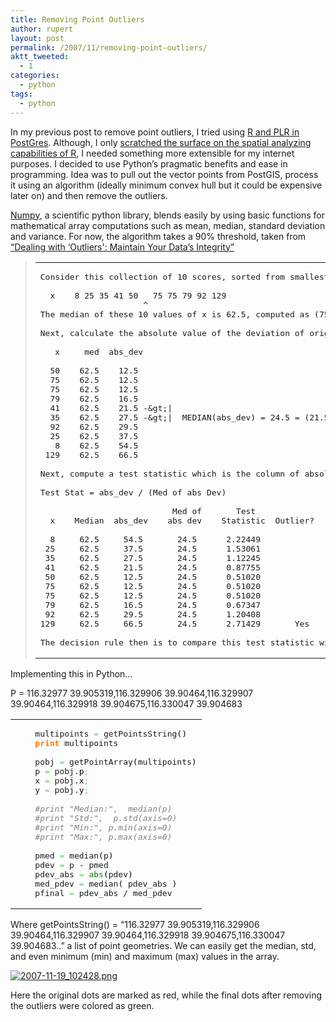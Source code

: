 ```yaml
---
title: Removing Point Outliers
author: rupert
layout: post
permalink: /2007/11/removing-point-outliers/
aktt_tweeted:
  - 1
categories:
  - python
tags:
  - python
---
```

<p>In my previous post to remove point outliers, I tried using <a href="/wordpress/?p=121">R and PLR in PostGres</a>. Although, I only <a href="http://www.bostongis.com/?content_name=postgresql_plr_tut01#87">scratched the surface on the spatial analyzing capabilities of R</a>, I needed something more extensible for my internet purposes.  I decided to use Python&#8217;s pragmatic benefits and ease in programming.  Idea was to pull out the vector points from PostGIS, process it using an algorithm (ideally minimum convex hull but it could be expensive later on) and then remove the outliers.</p>
<p><a href="http://www.scipy.org/Cookbook">Numpy</a>, a scientific python library, blends easily by using basic functions for mathematical array computations such as mean, median, standard deviation and variance.  For now, the algorithm takes a 90% threshold, taken from <a href="http://www.uoregon.edu/~robinh/outl.txt">&#8220;Dealing with &#8216;Outliers': Maintain Your Data&#8217;s Integrity&#8221;</a></p>
<blockquote>

<div class="wp_syntax"><table><tr><td class="code"><pre class="text" style="font-family:monospace;">Consider this collection of 10 scores, sorted from smallest to largest:
&nbsp;
  x    8 25 35 41 50   75 75 79 92 129
                     ^
The median of these 10 values of x is 62.5, computed as (75+50)/2.
&nbsp;
Next, calculate the absolute value of the deviation of original data from median:
&nbsp;
   x     med  abs_dev
&nbsp;
  50    62.5    12.5
  75    62.5    12.5
  75    62.5    12.5
  79    62.5    16.5
  41    62.5    21.5 -&amp;gt;|
  35    62.5    27.5 -&amp;gt;|  MEDIAN(abs_dev) = 24.5 = (21.5+27.5)/2
  92    62.5    29.5
  25    62.5    37.5
   8    62.5    54.5
 129    62.5    66.5
&nbsp;
Next, compute a test statistic which is the column of absolute values computed above, divided by the mediate of the absolute values:
&nbsp;
Test Stat = abs_dev / (Med of abs Dev)
&nbsp;
                           Med of       Test
  x    Median  abs_dev    abs dev    Statistic  Outlier?   
&nbsp;
  8     62.5     54.5       24.5      2.22449
 25     62.5     37.5       24.5      1.53061
 35     62.5     27.5       24.5      1.12245
 41     62.5     21.5       24.5      0.87755
 50     62.5     12.5       24.5      0.51020
 75     62.5     12.5       24.5      0.51020
 75     62.5     12.5       24.5      0.51020
 79     62.5     16.5       24.5      0.67347
 92     62.5     29.5       24.5      1.20408
129     62.5     66.5       24.5      2.71429       Yes
&nbsp;
The decision rule then is to compare this test statistic with an arbitrary cutoff point. A cutoff of 2.5 is conservative; 4.5 or 5 is more rigorous. If the Test Statistic &amp;gt; Critical value (=2.5), then define the observed value as an outlier. According to this cutoff value, the data above have one outlier (x=129).</pre></td></tr></table></div>

</blockquote>
<p>Implementing this in Python&#8230;</p>
<p>P = 116.32977 39.905319,116.329906 39.90464,116.329907 39.90464,116.329918 39.904675,116.330047 39.904683</p>

<div class="wp_syntax"><table><tr><td class="code"><pre class="python" style="font-family:monospace;">    multipoints <span style="color: #66cc66;">=</span> getPointsString<span style="color: black;">&#40;</span><span style="color: black;">&#41;</span>
    <span style="color: #ff7700;font-weight:bold;">print</span> multipoints
&nbsp;
    pobj <span style="color: #66cc66;">=</span> getPointArray<span style="color: black;">&#40;</span>multipoints<span style="color: black;">&#41;</span>
    p <span style="color: #66cc66;">=</span> pobj.<span style="color: black;">p</span><span style="color: #66cc66;">;</span>
    x <span style="color: #66cc66;">=</span> pobj.<span style="color: black;">x</span><span style="color: #66cc66;">;</span>
    y <span style="color: #66cc66;">=</span> pobj.<span style="color: black;">y</span><span style="color: #66cc66;">;</span>
&nbsp;
    <span style="color: #808080; font-style: italic;">#print &quot;Median:&quot;,  median(p)</span>
    <span style="color: #808080; font-style: italic;">#print &quot;Std:&quot;,  p.std(axis=0)</span>
    <span style="color: #808080; font-style: italic;">#print &quot;Min:&quot;, p.min(axis=0)</span>
    <span style="color: #808080; font-style: italic;">#print &quot;Max:&quot;, p.max(axis=0)</span>
&nbsp;
    pmed <span style="color: #66cc66;">=</span> median<span style="color: black;">&#40;</span>p<span style="color: black;">&#41;</span>
    pdev <span style="color: #66cc66;">=</span> p - pmed
    pdev_abs <span style="color: #66cc66;">=</span> <span style="color: #008000;">abs</span><span style="color: black;">&#40;</span>pdev<span style="color: black;">&#41;</span>
    med_pdev <span style="color: #66cc66;">=</span> median<span style="color: black;">&#40;</span> pdev_abs <span style="color: black;">&#41;</span>
    pfinal <span style="color: #66cc66;">=</span> pdev_abs / med_pdev</pre></td></tr></table></div>

<p>Where getPointsString() = &#8220;116.32977 39.905319,116.329906 39.90464,116.329907 39.90464,116.329918 39.904675,116.330047 39.904683..&#8221; a list of point geometries. We can easily get the median, std, and even minimum (min) and maximum (max) values in the array.</p>
<p><a href="http://www.gisnotes.com/images/2007/11/2007-11-19_102428.png" title="2007-11-19_102428.png"><img src="http://www.gisnotes.com/images/2007/11/2007-11-19_102428.png" alt="2007-11-19_102428.png" /></a></p>
<p>Here the original dots are marked as red, while the final dots after removing the outliers were colored as green.</p>
